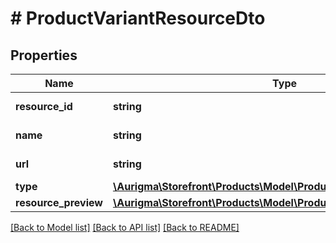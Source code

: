 # # ProductVariantResourceDto

## Properties

Name | Type | Description | Notes
------------ | ------------- | ------------- | -------------
**resource_id** | **string** | Resource identifier. | [optional]
**name** | **string** | Resource name. | [optional]
**url** | **string** | Resource url. | [optional]
**type** | [**\Aurigma\Storefront\Products\Model\ProductVariantResourceType**](ProductVariantResourceType.md) |  | [optional]
**resource_preview** | [**\Aurigma\Storefront\Products\Model\ProductVariantResourcePreview**](ProductVariantResourcePreview.md) |  | [optional]

[[Back to Model list]](../../README.md#models) [[Back to API list]](../../README.md#endpoints) [[Back to README]](../../README.md)
